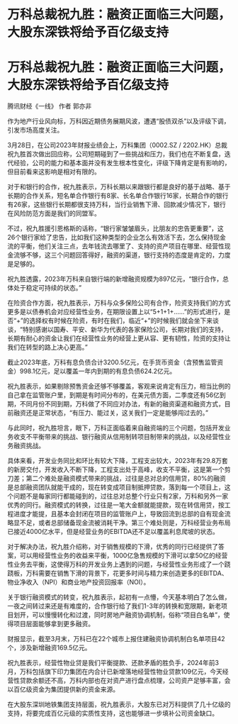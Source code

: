 # 万科总裁祝九胜：融资正面临三大问题，大股东深铁将给予百亿级支持

# 万科总裁祝九胜：融资正面临三大问题，大股东深铁将给予百亿级支持

腾讯财经《一线》 作者 郭亦非

作为地产行业风向标，万科因近期债务展期风波，遭遇“股债双杀”以及评级下调，引发市场高度关注。

3月28日，在公司2023年财报业绩会上，万科集团（0002.SZ /
2202.HK）总裁祝九胜首次做出回应称，公司短期碰到了一些挑战和压力，我们也在不断复盘，迭代经验，公司的能力和基本面并没有发生根本性变化，评级下降肯定是有影响的，但目前看来这影响是相对有限的。

对于和银行的合作，祝九胜表示，万科长期以来跟银行都是良好的基于战略、基于长期的合作关系，短名单合作银行有8家、长名单合作银行16家，长期合作的银行有26家，这些银行长期都很支持万科，当行业销售下滑、回款减少情况下，银行在风险防范方面是我们的同盟军。

不过，祝九胜援引恩格斯的话称，“银行家皱皱眉头，比朋友的忠告更重要”，这26个银行家给了忠告，比如我们这种类型的企业怎么有效活下去，怎么保持现金流的平衡，他们关注三点，去年钱流去哪里了、支持的资产项目在哪里、经营性现金流够不够，这三个问题回答得好，融资的渠道，银行支持的态度是肯定的，力度是足够的。

祝九胜透露，2023年万科来自银行端的新增融资规模为897亿元，“银行合作，总体处于稳定可持续的状态。”

在险资合作方面，祝九胜表示，万科与众多保险公司有合作，险资支持我们的方式更多是以债券机会对应经营性业务，在期限设置上以“5+1+1+……”的形式进行，是否“+”的选择权有时候在险资，有时在我们，临近“+”的时候我们就会坐下来谈谈，“特别感谢以国寿、平安、新华为代表的各家保险公司，长期对我们的支持，长期有耐心的资金让我们在经营性业务的经营上更从容、更有韧性，险资的支持让我们在转型的路上决心更高。”

截止2023年底，万科有息负债合计3200.5亿元，在手货币资金（含预售监管资金）998.1亿元，足以覆盖一年内到期的有息负债624.2亿元。

祝九胜表示，如果剔除预售资金还够不够覆盖，客观来说肯定有压力，相当比例的自己拿在监管账户里，到期是有时间分布的，在美元债方面，二季度还有56亿到期，不同月份不同到期，万科做了不同应对办法，有新的融资渠道和融资方式，目前融资还是正常状态，“有压力、能过关，这关我们一定是能够闯过去的。”

与此同时，祝九胜坦言，眼下，万科正面临着来自融资端的三个问题，包括开发业务收支不平衡带来的挑战、银行融资从信用制转项目制带来的挑战，以及经营性业务融资挑战。

具体来看，开发业务同比和环比有较大下降，工程支出较大，2023年有29.8万套的新房交付，开发收入不断下降，工程支出处于高峰，收支不平衡，这是第一个剪刀差；第二个难处是融资模式带来的挑战，过往是总对总的信用贷，80%的融资是总部融资团队就能干成的，现在转变成项目制抵押贷款，落到每一个项目上，这个问题不是每家同行都能碰到的，过往总对总整个行业只有2家，万科和另外一家优秀的同行。融资模式的转换，过往是一笔大金额就能提款，现在转信用贷，按工程进度才能提，且基本会封闭在项目的监管账户上，导致回流到总部的自有现金流略显不足，或者总部储备现金流被消耗干净。第三个难处则是，万科经营业务布局已接近4000亿水平，但是经营业务的EBITDA还不足以覆盖利息爬坡的状态。

对于解决办法，祝九胜介绍称，对于销售规模的下滑，优秀的同行已经提供了答案，可以用经营性业务的收益来平衡，1000亿急售规模的下滑可以拿50亿的经营性业务去平衡，这使得万科的开发业务上遇到的问题，与经营性业务形成了一个跷跷板，万科需要在销售下滑的背景下，花更多时间与精力来创造更多的EBITDA、物业净收入（NPI）和商业地产投资回报率（NOI）。

关于银行融资模式的转变，祝九胜表示，起初有一点懵，今天基本明白了怎么做，一夜之间转过来还是有难度的，合作银行给了我们1-3年的转换和宽限期，新老项目划开，可以慢慢转化和过渡，同时房地产融资协调机制，俗称“项目白名单”，使得项目层面能够拿到更多融资。

财报显示，截至3月末，万科已在22个城市上报住建融资协调机制白名单项目42个，涉及新增融资169.5亿元。

祝九胜表示，经营性物业贷是我们平衡提款、还款矛盾的胜负手，2024年前3月，万科包括旗下印力集团在内合计已新增落地经营性物业贷款109亿元，今天经营性贷款余额还不高，万科内部也在对资产进行盘点梳理，公司资产足够丰富，会以百亿级资金为集团提供新的资金来源。

在大股东深圳地铁集团支持层面，祝九胜表示，大股东已对万科提供了几十亿级的支持，将要完成百亿元级的实质性支持，这也能够进一步填补公司资金缺口。

